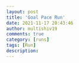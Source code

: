 ```yaml
---
layout: post
title: 'Goal Pace Run'
date: 2021-11-17 20:43:46
author: multishiv19
comments: true
category: [runs]
tags: [Run]
description: 
---
```


<div width='100%' class='strava-embed-placeholder' data-embed-type='activity' data-embed-id='6269098080'></div>
<script src='https://strava-embeds.com/embed.js'></script>
